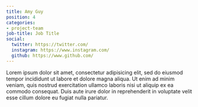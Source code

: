 ```yaml
---
title: Amy Guy
position: 4
categories:
- project-team
job-title: Job Title
social:
  twitter: https://twitter.com/
  instagram: https://www.instagram.com/
  github: https://www.github.com/
---
```


Lorem ipsum dolor sit amet, consectetur adipisicing elit, sed do eiusmod tempor incididunt ut labore et dolore magna aliqua. Ut enim ad minim veniam, quis nostrud exercitation ullamco laboris nisi ut aliquip ex ea commodo consequat. Duis aute irure dolor in reprehenderit in voluptate velit esse cillum dolore eu fugiat nulla pariatur.